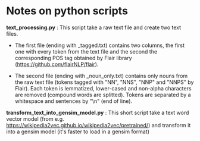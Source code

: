 # Notes on python scripts

**text_processing.py** : This script take a raw text file and create two text files.

  - The first file (ending with \_tagged.txt) contains two columns, the first one with every token from the text file and the second the corresponding POS tag obtained by Flair library (https://github.com/flairNLP/flair).
  
  - The second file (ending with \_noun_only.txt) contains only nouns from the raw text file (tokens tagged with "NN", "NNS", "NNP" and "NNPS" by Flair). Each token is lemmatized, lower-cased and non-alpha characters are removed (compound words are splitted). Tokens are separated by a whitespace and sentences by "\n" (end of line).

**transform_text_into_gensim_model.py** : This short script take a text word vector model (from e.g. https://wikipedia2vec.github.io/wikipedia2vec/pretrained/) and transform it into a gensim model (it's faster to load in a gensim format)


